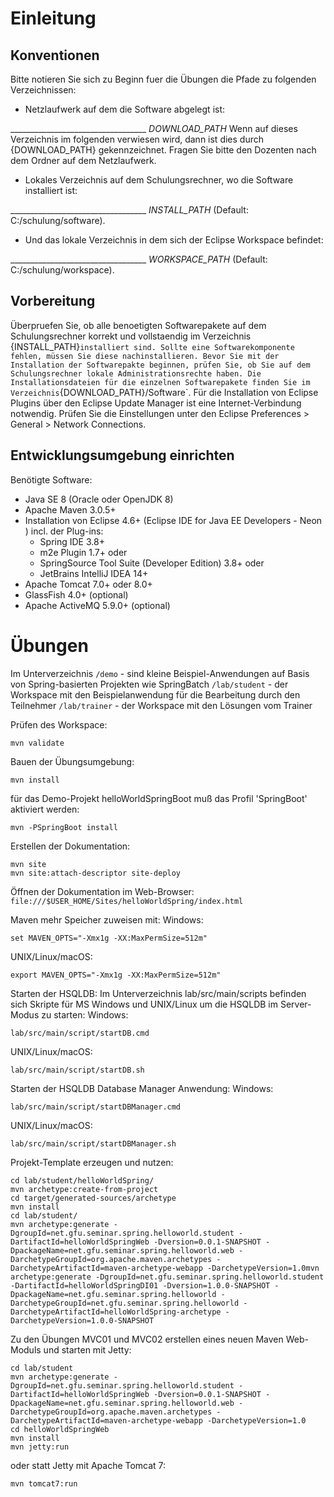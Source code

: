 Einleitung
===========

Konventionen
------------

Bitte notieren Sie sich zu Beginn fuer die Übungen die Pfade zu folgenden Verzeichnissen:
 *	Netzlaufwerk auf dem die Software abgelegt ist:
 
__________________________________ *DOWNLOAD_PATH*
Wenn auf dieses Verzeichnis im folgenden verwiesen wird, dann ist dies durch {DOWNLOAD_PATH} gekennzeichnet. Fragen Sie bitte den Dozenten nach dem Ordner auf dem Netzlaufwerk.
 *	Lokales Verzeichnis auf dem Schulungsrechner, wo die Software installiert ist:

__________________________________ *INSTALL_PATH*
(Default: C:/schulung/software).
 *	Und das lokale Verzeichnis in dem sich der Eclipse Workspace befindet:

__________________________________ *WORKSPACE_PATH* 
(Default: C:/schulung/workspace).

Vorbereitung
------------
Überpruefen Sie, ob alle benoetigten Softwarepakete auf dem Schulungsrechner korrekt und vollstaendig im Verzeichnis {INSTALL_PATH}` installiert sind.
Sollte eine Softwarekomponente fehlen, müssen Sie diese nachinstallieren. Bevor Sie mit der Installation der Softwarepakte beginnen, prüfen Sie, ob Sie auf dem Schulungsrechner lokale Administrationsrechte haben.
Die Installationsdateien für die einzelnen Softwarepakete finden Sie im Verzeichnis `{DOWNLOAD_PATH}/Software`.
Für die Installation von Eclipse Plugins über den Eclipse Update Manager ist eine Internet-Verbindung notwendig. Prüfen Sie die Einstellungen unter den Eclipse Preferences > General > Network Connections.

Entwicklungsumgebung einrichten
-------------------------------
Benötigte Software:
- Java SE 8 (Oracle oder OpenJDK 8)
- Apache Maven 3.0.5+
- Installation von Eclipse 4.6+ (Eclipse IDE for Java EE Developers - Neon ) incl. der Plug-ins:
  -	Spring IDE 3.8+
  -	m2e Plugin 1.7+
  oder 
  - SpringSource Tool Suite (Developer Edition) 3.8+
  oder 
  - JetBrains IntelliJ IDEA 14+ 
- Apache Tomcat 7.0+ oder 8.0+
- GlassFish 4.0+ (optional)
- Apache ActiveMQ 5.9.0+ (optional)

Übungen
=======
Im Unterverzeichnis 
 `/demo` 		- sind kleine Beispiel-Anwendungen auf Basis von Spring-basierten Projekten wie SpringBatch
 `/lab/student`	- der Workspace mit den Beispielanwendung für die Bearbeitung durch den Teilnehmer
 `/lab/trainer`	- der Workspace mit den Lösungen vom Trainer
 
 Prüfen des Workspace:
 
    mvn validate
 
 Bauen der Übungsumgebung:
 
    mvn install
 
 für das Demo-Projekt helloWorldSpringBoot muß das Profil 'SpringBoot' aktiviert werden:
    
    mvn -PSpringBoot install
  
 Erstellen der Dokumentation:
 
    mvn site 
    mvn site:attach-descriptor site-deploy
 
 Öffnen der Dokumentation im Web-Browser:
 `file:///$USER_HOME/Sites/helloWorldSpring/index.html`
 
 Maven mehr Speicher zuweisen mit:
 Windows:
 
    set MAVEN_OPTS="-Xmx1g -XX:MaxPermSize=512m"
 
 UNIX/Linux/macOS:
 
    export MAVEN_OPTS="-Xmx1g -XX:MaxPermSize=512m"
  
 
Starten der HSQLDB:
 Im Unterverzeichnis lab/src/main/scripts befinden sich Skripte für MS Windows und UNIX/Linux um die HSQLDB im Server-Modus zu starten:
 Windows:
  
    lab/src/main/script/startDB.cmd

 UNIX/Linux/macOS:
 
    lab/src/main/script/startDB.sh
 
 Starten der HSQLDB Database Manager Anwendung:
 Windows:
  
    lab/src/main/script/startDBManager.cmd

 UNIX/Linux/macOS:
  
    lab/src/main/script/startDBManager.sh

Projekt-Template erzeugen und nutzen:

    cd lab/student/helloWorldSpring/
    mvn archetype:create-from-project
    cd target/generated-sources/archetype
    mvn install
    cd lab/student/
    mvn archetype:generate -DgroupId=net.gfu.seminar.spring.helloworld.student -DartifactId=helloWorldSpringWeb -Dversion=0.0.1-SNAPSHOT -DpackageName=net.gfu.seminar.spring.helloworld.web -DarchetypeGroupId=org.apache.maven.archetypes -DarchetypeArtifactId=maven-archetype-webapp -DarchetypeVersion=1.0mvn archetype:generate -DgroupId=net.gfu.seminar.spring.helloworld.student -DartifactId=helloWorldSpringDI01 -Dversion=1.0.0-SNAPSHOT -DpackageName=net.gfu.seminar.spring.helloworld -DarchetypeGroupId=net.gfu.seminar.spring.helloworld -DarchetypeArtifactId=helloWorldSpring-archetype -DarchetypeVersion=1.0.0-SNAPSHOT

Zu den Übungen MVC01 und MVC02 erstellen eines neuen Maven Web-Moduls und starten mit Jetty:
 
    cd lab/student
    mvn archetype:generate -DgroupId=net.gfu.seminar.spring.helloworld.student -DartifactId=helloWorldSpringWeb -Dversion=0.0.1-SNAPSHOT -DpackageName=net.gfu.seminar.spring.helloworld.web -DarchetypeGroupId=org.apache.maven.archetypes -DarchetypeArtifactId=maven-archetype-webapp -DarchetypeVersion=1.0
    cd helloWorldSpringWeb
    mvn install
    mvn jetty:run

oder statt Jetty mit Apache Tomcat 7:
    
    mvn tomcat7:run